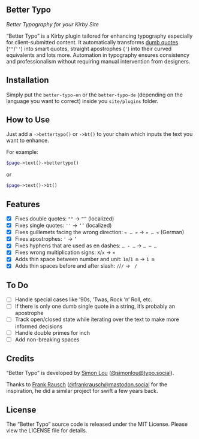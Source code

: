 ## Better Typo
*Better Typography for your Kirby Site*

“Better Typo” is a Kirby plugin tailored for enhancing typography especially for client-submitted content. It automatically transforms [dumb quotes](https://smartquotesforsmartpeople.com/) (`""`/`''`) into smart quotes, straight apostrophes (`'`) into their curved equivalents and lots more. Automation in typography ensures consistency and professionalism without requiring manual intervention from designers.

## Installation

Simply put the `better-typo-en` or the `better-typo-de` (depending on the language you want to correct) inside you `site/plugins` folder.

## How to Use

Just add a `->bettertypo()` or `->bt()` to your chain which inputs the text you want to enhance.

For example:

```php
$page->text()->bettertypo()
```

or

```php
$page->text()->bt()
```

## Features

- [x] Fixes double quotes: `""` → `“”` (localized)
- [x] Fixes single quotes: `''` → `‘’` (localized)
- [x] Fixes guillemets facing the wrong direction: `« … »` → `» … «` (German)
- [x] Fixes apostrophes: `'` → `’`
- [x] Fixes hyphens that are used as en dashes: `… - …` → `… – …`
- [x] Fixes wrong multiplication signs: `X`/`x` → `×`
- [x] Adds thin space between number and unit: `1m`/`1 m` → `1 m`
- [x] Adds thin spaces before and after slash: `/`/` / ` → ` / `

## To Do

- [ ] Handle special cases like ’90s, ’Twas, Rock ’n’ Roll, etc.
- [ ] If there is only one dumb single quote in a string, it’s probably an apostrophe
- [ ] Track open/closed state while iterating over the text to make more informed decisions
- [ ] Handle double primes for inch
- [ ] Add non-breaking spaces

## Credits

“Better Typo” is developed by [Simon Lou](https://simonlou.com) ([@simonlou@typo.social](https://typo.social/@simonlou)).

Thanks to [Frank Rausch](https://frankrausch.com) ([@frankrausch@mastodon.social](https://mastodon.social/@frankrausch) for the inspiration, he did a similar project for swift a few years back.

## License

The “Better Typo” source code is released under the MIT License. Please view the LICENSE file for details.
